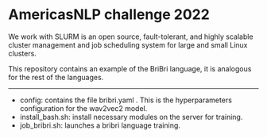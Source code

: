 # AmericasNLP challenge 2022

We work with SLURM is an open source, fault-tolerant, and highly scalable cluster management and job scheduling system for large and small Linux clusters. 

This repository contains an example of the BriBri language, it is analogous for the rest of the languages. 

-----------------------------------------------------------------------------------------------------------

- config: contains the file bribri.yaml . This is the hyperparameters configuration for the wav2vec2 model. 
- install_bash.sh: install necessary modules on the server for training.
- job_bribri.sh: launches a bribri language training.


